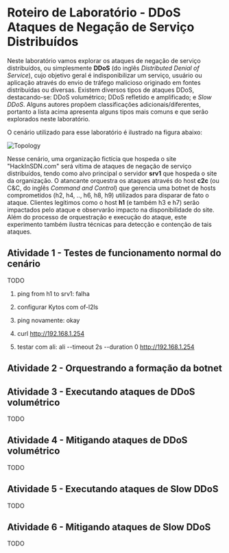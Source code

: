 # Roteiro de Laboratório - DDoS Ataques de Negação de Serviço Distribuídos

Neste laboratório vamos explorar os ataques de negação de serviço distribuídos, ou simplesmente **DDoS** (do inglês _Distributed Denial of Service_), cujo objetivo geral é indisponibilizar um serviço, usuário ou aplicação através do envio de tráfego malicioso originado em fontes distribuídas ou diversas. Existem diversos tipos de ataques DDoS, destacando-se: DDoS volumétrico; DDoS refletido e amplificado; e _Slow DDoS_. Alguns autores propõem classificações adicionais/diferentes, portanto a lista acima apresenta alguns tipos mais comuns e que serão explorados neste laboratório.

O cenário utilizado para esse laboratório é ilustrado na figura abaixo:

![Topology](https://raw.githubusercontent.com/hackinsdn/labs/refs/heads/feat/lab04-ddos/lab04-ddos/images/topology.png)

Nesse cenário, uma organização fictícia que hospeda o site "HackInSDN.com" será vítima de ataques de negação de serviço distribuídos, tendo como alvo principal o servidor **srv1** que hospeda o site da organização. O atancante orquestra os ataques através do host **c2c** (ou C&C, do inglês _Command and Control_) que gerencia uma botnet de hosts comprometidos (h2, h4, .., h6, h8, h9) utilizados para disparar de fato o ataque. Clientes legítimos como o host **h1** (e também h3 e h7) serão impactados pelo ataque e observarão impacto na disponibilidade do site. Além do processo de orquestração e execução do ataque, este experimento também ilustra técnicas para detecção e contenção de tais ataques.

## Atividade 1 - Testes de funcionamento normal do cenário

TODO

1. ping from h1 to srv1: falha

2. configurar Kytos com of-l2ls

3. ping novamente: okay

4. curl http://192.168.1.254

5. testar com ali: ali --timeout 2s --duration 0 http://192.168.1.254

## Atividade 2 - Orquestrando a formação da botnet



## Atividade 3 - Executando ataques de DDoS volumétrico

TODO

## Atividade 4 - Mitigando ataques de DDoS volumétrico

TODO

## Atividade 5 - Executando ataques de Slow DDoS

TODO

## Atividade 6 - Mitigando ataques de Slow DDoS

TODO
